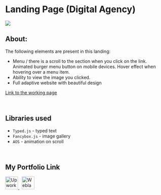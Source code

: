 # Landing Page (Digital Agency)

![](https://github.com/Plupiks/Landing-Page-Company-4/blob/f4a2e087085d5dbdafa5b1265be6115b13066ccc/img/digital-agency.jpg)

## About:
The following elements are present in this landing:
- Menu / there is a scroll to the section when you click on the link. Animated burger menu button on mobile devices. Hover effect when hovering over a menu item.
- Ability to view the image you clicked.
- Full adaptive website with beautiful design

[Link to the working page](https://plupiks.github.io/Landing-Page-3/)

<br>

## Libraries used
- `Typed.js` - typed text
- `Fancybox.js` - image gallery
- `AOS` - animation on scroll

<br>

## My Portfolio Link
<div id="portfolio" align="left">
  <a href="https://www.upwork.com/freelancers/~0175a1803535823693">
    <img src="https://github.com/Plupiks/Landing-Page-Creator-2/blob/main/img/upwork-1.svg" alt="Upwork" width="40" height="40"/>
  </a>
  &nbsp;
   <a href="https://www.weblancer.net/users/VasylykivV/">
    <img src="https://github.com/Plupiks/Landing-Page-Creator-2/blob/main/img/weblancer.png" alt="Weblancer" width="40" height="40"/>
  </a>
</div>
